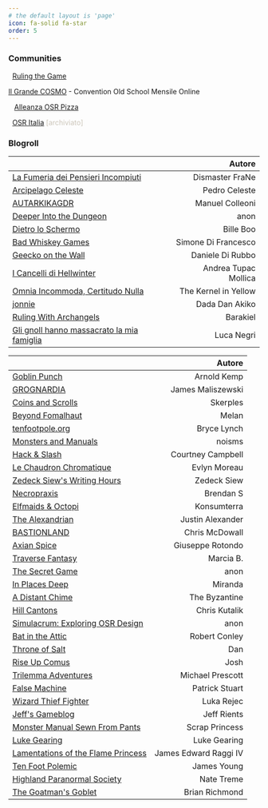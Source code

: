 ```yaml
---
# the default layout is 'page'
icon: fa-solid fa-star
order: 5
---
```


### Communities

<i class="fa-brands fa-telegram"></i>&nbsp; [Ruling the Game](https://t.me/osritalia)

<i class="fa-brands fa-discord"></i> [Il Grande COSMO](https://discord.gg/asQPwXPXeB) - Convention Old School Mensile Online

&nbsp;<i class="fa-solid fa-asterisk"></i>&nbsp; [Alleanza OSR Pizza](https://linktr.ee/alleanzaosrpizza)

<i class="fa-brands fa-facebook"></i>&nbsp; [OSR Italia](https://www.facebook.com/groups/osritalia/) <span style="color:#ccc6ba">[archiviato]</span>

### Blogroll

| <i class="fa-solid fa-italic"></i>                                                         | Autore                  |
|:-------------------------------------------------------------------------------------------|------------------------:|
| [La Fumeria dei Pensieri Incompiuti](https://dismastersden.blogspot.com/)                  | Dismaster FraNe         |
| [Arcipelago Celeste](https://arcipelagoceleste.blogspot.com/)                              | Pedro Celeste           |
| [AUTARKIKAGDR](https://autarkikagdr.blogspot.com/)                                         | Manuel Colleoni         |
| [Deeper Into the Dungeon](https://deeperintothedungeon.wordpress.com/)                     | anon                    |
| [Dietro lo Schermo](https://dietroschermo.wordpress.com/)                                  | Bille Boo               |
| [Bad Whiskey Games](https://badwhiskeygames.blogspot.com/)                                 | Simone Di Francesco     |
| [Geecko on the Wall](https://www.geeckoonthewall.eu/)                                      | Daniele Di Rubbo        |
| [I Cancelli di Hellwinter](https://hellwinter.blogspot.com/)                               | Andrea Tupac Mollica    |
| [Omnia Incommoda, Certitudo Nulla](https://oicn.icu/)                                      | The Kernel in Yellow    |
| [jonnie](https://write.as/jonnie/)                                                         | Dada Dan Akiko          |
| [Ruling With Archangels](https://archangelruling.blogfree.net/)                            | Barakiel                |
| [Gli gnoll hanno massacrato la mia famiglia](https://gnollmassacrofamiglia.blogspot.com/)  | Luca Negri              |

| <i class="fa-solid fa-earth-americas"></i>                                                 | Autore                  |
|:-------------------------------------------------------------------------------------------|------------------------:|
| [Goblin Punch](https://goblinpunch.blogspot.com/)                                          | Arnold Kemp             |
| [GROGNARDIA](https://grognardia.blogspot.com/)                                             | James Maliszewski       |
| [Coins and Scrolls](https://coinsandscrolls.blogspot.com/)                                 | Skerples                | 
| [Beyond Fomalhaut](https://beyondfomalhaut.blogspot.com/)                                  | Melan                   | 
| [tenfootpole.org](https://tenfootpole.org/ironspike/)                                      | Bryce Lynch             |
| [Monsters and Manuals](https://monstersandmanuals.blogspot.com/)                           | noisms                  |
| [Hack & Slash](https://hackslashmaster.blogspot.com/)                                      | Courtney Campbell       |
| [Le Chaudron Chromatique](https://chaudronchromatique.blogspot.com/)                       | Evlyn Moreau            | 
| [Zedeck Siew's Writing Hours](https://zedecksiew.tumblr.com/)                              | Zedeck Siew             |
| [Necropraxis](https://www.necropraxis.com/about/)                                          | Brendan S               |  
| [Elfmaids & Octopi](https://elfmaidsandoctopi.blogspot.com/)                               | Konsumterra             |
| [The Alexandrian](https://thealexandrian.net/)                                             | Justin Alexander        | 
| [BASTIONLAND](https://www.bastionland.com/)                                                | Chris McDowall          | 
| [Axian Spice](https://axianspice.blogspot.com/)                                            | Giuseppe Rotondo        |
| [Traverse Fantasy](https://traversefantasy.blogspot.com/)                                  | Marcia B.               |
| [The Secret Game](https://scrtgm.blogspot.com/)                                            | anon                    |
| [In Places Deep](https://inplacesdeep.blogspot.com/)                                       | Miranda                 | 
| [A Distant Chime](https://espharel.blogspot.com/)                                          | The Byzantine           | 
| [Hill Cantons](https://hillcantons.blogspot.com/)                                          | Chris Kutalik           |
| [Simulacrum: Exploring OSR Design](https://osrsimulacrum.blogspot.com/)                    | anon                    |
| [Bat in the Attic](https://batintheattic.blogspot.com/)                                    | Robert Conley           |
| [Throne of Salt](https://throneofsalt.blogspot.com/)                                       | Dan                     | 
| [Rise Up Comus](https://riseupcomus.blogspot.com/)                                         | Josh                    | 
| [Trilemma Adventures](https://blog.trilemma.com/)                                          | Michael Prescott        | 
| [False Machine](https://falsemachine.blogspot.com/)                                        | Patrick Stuart          | 
| [Wizard Thief Fighter](https://www.wizardthieffighter.com/)                                | Luka Rejec              | 
| [Jeff's Gameblog](https://jrients.blogspot.com/)                                           | Jeff Rients             | 
| [Monster Manual Sewn From Pants](https://monstermanualsewnfrompants.blogspot.com/)         | Scrap Princess          | 
| [Luke Gearing](https://lukegearing.blot.im/)                                               | Luke Gearing            |
| [Lamentations of the Flame Princess](https://lotfp.blogspot.com/)                          | James Edward Raggi IV   |
| [Ten Foot Polemic](https://tenfootpolemic.blogspot.com/)                                   | James Young             |
| [Highland Paranormal Society](https://natetreme.com/)                                      | Nate Treme              |
| [The Goatman's Goblet](https://www.goatmansgoblet.com/)                                    | Brian Richmond          |